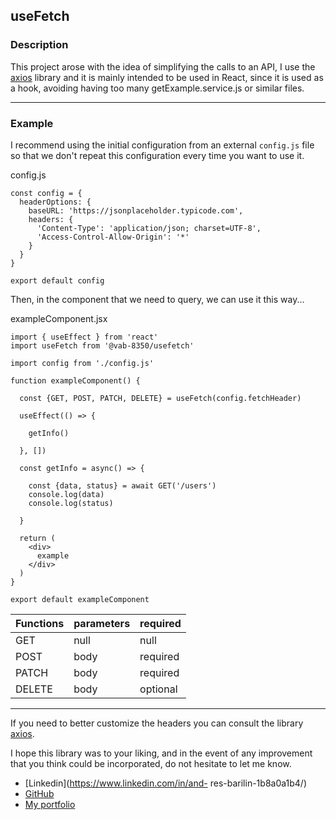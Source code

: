 ## useFetch
### Description
This project arose with the idea of ​​simplifying the calls to an API, I use the [axios](https://www.npmjs.com/package/axios) library and it is mainly intended to be used in React, since it is used as a hook, avoiding having too many getExample.service.js or similar files.


------------

### Example

I recommend using the initial configuration from an external `config.js` file so that we don't repeat this configuration every time you want to use it.

config.js
```
const config = {
  headerOptions: {
    baseURL: 'https://jsonplaceholder.typicode.com',
    headers: {
      'Content-Type': 'application/json; charset=UTF-8',
      'Access-Control-Allow-Origin': '*'
    }
  }
}

export default config
```
Then, in the component that we need to query, we can use it this way...

exampleComponent.jsx
```
import { useEffect } from 'react'
import useFetch from '@vab-8350/usefetch'

import config from './config.js'

function exampleComponent() {

  const {GET, POST, PATCH, DELETE} = useFetch(config.fetchHeader)

  useEffect(() => {

    getInfo()

  }, [])

  const getInfo = async() => {

    const {data, status} = await GET('/users')
    console.log(data)
    console.log(status)

  }

  return (
    <div>
      example
    </div>
  )
}

export default exampleComponent
```

Functions  | parameters | required
------------- | ------------- | -------------
GET  | null | null
POST  | body | required
PATCH  | body | required
DELETE | body | optional

------------

If you need to better customize the headers you can consult the library [axios](https://www.npmjs.com/package/axios).

I hope this library was to your liking, and in the event of any improvement that you think could be incorporated, do not hesitate to let me know.


- [Linkedin](https://www.linkedin.com/in/and- res-barilin-1b8a0a1b4/)
- [GitHub](https://github.com/VAB-8350)
- [My portfolio](https://www.victorbarilin.com)
